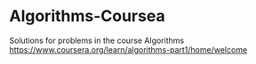 # Algorithms-Coursea
Solutions for problems in the course Algorithms<br />
https://www.coursera.org/learn/algorithms-part1/home/welcome

